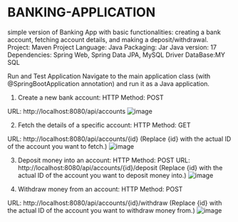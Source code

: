 # BANKING-APPLICATION
simple version of Banking App with basic functionalities: creating a bank account, fetching account details, and making a deposit/withdrawal.
Project: Maven Project 
Language: Java 
Packaging: Jar 
Java version: 17
Dependencies: Spring Web, Spring Data JPA, MySQL Driver
DataBase:MY SQL

Run and Test Application
Navigate to the main application class (with @SpringBootApplication annotation) and run it as a Java application.

1. Create a new bank account: 
HTTP Method: POST 

URL: http://localhost:8080/api/accounts 
![image](https://github.com/OmprakashMamidala/banking-application/assets/150418876/6f72b19d-61a1-4bc8-a268-7e56957b6122)

2. Fetch the details of a specific account: 
HTTP Method: GET 

URL: http://localhost:8080/api/accounts/{id} (Replace {id} with the actual ID of the account you want to fetch.)
![image](https://github.com/OmprakashMamidala/banking-application/assets/150418876/a1c26cba-a9a8-4aaa-82e9-d3e184ecc3ed)


3. Deposit money into an account: 
HTTP Method: POST 
URL: http://localhost:8080/api/accounts/{id}/deposit (Replace {id} with the actual ID of the account you want to deposit money into.) 
![image](https://github.com/OmprakashMamidala/banking-application/assets/150418876/fe4410c1-d7c8-4eda-afa7-ec0ca9178cf2)

4. Withdraw money from an account: 
HTTP Method: POST 

URL: http://localhost:8080/api/accounts/{id}/withdraw (Replace {id} with the actual ID of the account you want to withdraw money from.) 
![image](https://github.com/OmprakashMamidala/banking-application/assets/150418876/b73a3b44-191e-40ac-bb42-01770999f7ef)
